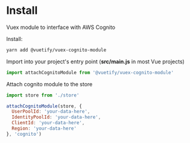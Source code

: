 # Install

Vuex module to interface with AWS Cognito

Install:
```bash
yarn add @vuetify/vuex-cognito-module
```

Import into your project's entry point (**src/main.js** in most Vue projects)

```js
import attachCognitoModule from '@vuetify/vuex-cognito-module'
```

Attach cognito module to the store
```js
import store from './store'

attachCognitoModule(store, {
  UserPoolId: 'your-data-here',
  IdentityPoolId: 'your-data-here',
  ClientId: 'your-data-here',
  Region: 'your-data-here'
}, 'cognito')
```
